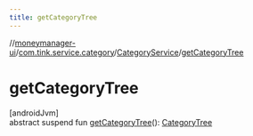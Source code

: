 ```yaml
---
title: getCategoryTree
---
```

//[moneymanager-ui](../../../index.html)/[com.tink.service.category](../index.html)/[CategoryService](index.html)/[getCategoryTree](get-category-tree.html)



# getCategoryTree



[androidJvm]\
abstract suspend fun [getCategoryTree](get-category-tree.html)(): [CategoryTree](../../com.tink.model.category/-category-tree/index.html)




